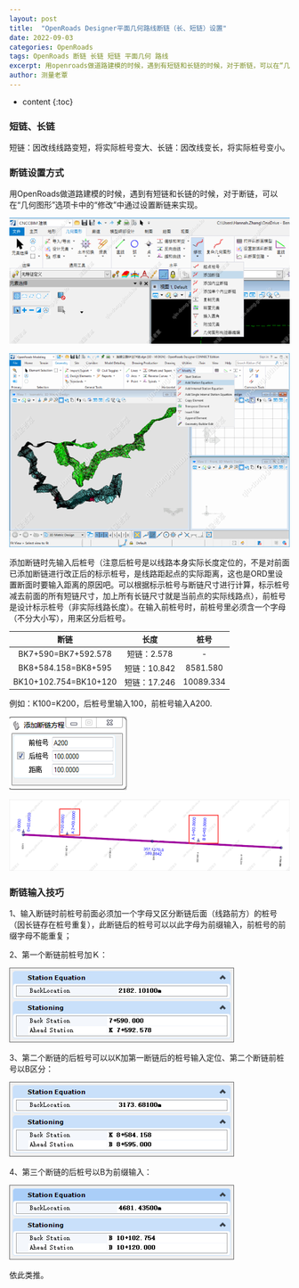 ```yaml
---
layout: post
title:  "OpenRoads Designer平面几何路线断链（长、短链）设置"
date: 2022-09-03
categories: OpenRoads
tags: OpenRoads 断链 长链 短链 平面几何 路线
excerpt: 用openroads做道路建模的时候，遇到有短链和长链的时候，对于断链，可以在“几何图形”选项卡中的“修改”中通过设置断链来实现。
author: 测量老覃
---
```

* content
{:toc}

### 短链、长链

短链：因改线线路变短，将实际桩号变大、长链：因改线变长，将实际桩号变小。

### 断链设置方式

用OpenRoads做道路建模的时候，遇到有短链和长链的时候，对于断链，可以在“几何图形”选项卡中的“修改”中通过设置断链来实现。

![](/img/2022/2022-09-04-10-43-18.png)

![](/img/2022/2022-09-04-10-43-37.png)

添加断链时先输入后桩号（注意后桩号是以线路本身实际长度定位的，不是对前面已添加断链进行改正后的标示桩号，是线路距起点的实际距离，这也是ORD里设置断面时要输入距离的原因吧。可以根据标示桩号与断链尺寸进行计算，标示桩号减去前面的所有短链尺寸，加上所有长链尺寸就是当前点的实际线路点），前桩号是设计标示桩号（非实际线路长度）。在输入前桩号时，前桩号里必须含一个字母（不分大小写），用来区分后桩号。

断链 | 长度 | 桩号
:---: | :---: | :---:
BK7+590=BK7+592.578 | 短链：2.578 | -
BK8+584.158=BK8+595 | 短链：10.842 | 8581.580
BK10+102.754=BK10+120 | 短链：17.246 | 10089.334

例如：K100=K200，后桩号里输入100，前桩号输入A200.

![](/img/2022/2022-09-04-10-45-20.png)

![](/img/2022/2022-09-04-10-45-29.png)

### 断链输入技巧

1、输入断链时前桩号前面必须加一个字母又区分断链后面（线路前方）的桩号（因长链存在桩号重复），此断链后的桩号可以以此字母为前缀输入，前桩号的前缀字母不能重复；

2、第一个断链前桩号加Ｋ：

![](/img/2022/2022-09-04-10-52-18.png)

3、第二个断链的后桩号可以以K加第一断链后的桩号输入定位、第二个断链前桩号以B区分：

![](/img/2022/2022-09-04-10-52-26.png)

4、第三个断链的后桩号以B为前缀输入：

![](/img/2022/2022-09-04-10-52-37.png)

依此类推。